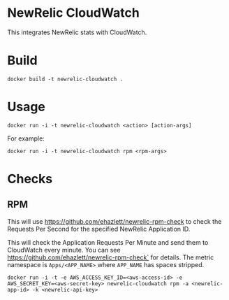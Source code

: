 # NewRelic CloudWatch
This integrates NewRelic stats with CloudWatch.

# Build

`docker build -t newrelic-cloudwatch .`

# Usage
`docker run -i -t newrelic-cloudwatch <action> [action-args]`

For example:

`docker run -i -t newrelic-cloudwatch rpm <rpm-args>`

# Checks

## RPM
This will use https://github.com/ehazlett/newrelic-rpm-check to check the Requests Per Second for the specified NewRelic Application ID.

This will check the Application Requests Per Minute and send them to CloudWatch every minute.  You can see https://github.com/ehazlett/newrelic-rpm-check` for details.  The metric namespace is `Apps/<APP_NAME>` where `APP_NAME` has spaces stripped.

`docker run -i -t -e AWS_ACCESS_KEY_ID=<aws-access-id> -e AWS_SECRET_KEY=<aws-secret-key> newrelic-cloudwatch rpm -a <newrelic-app-id> -k <newrelic-api-key>`
